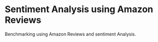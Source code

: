 # Sentiment Analysis using Amazon Reviews
Benchmarking using Amazon Reviews and sentiment Analysis.
